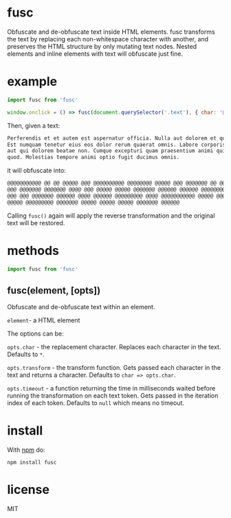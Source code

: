# fusc

Obfuscate and de-obfuscate text inside HTML elements. 
fusc transforms the text by replacing each non-whitespace character with another,
and preserves the HTML structure by only mutating text nodes. Nested elements 
and inline elements with text will obfuscate just fine.

# example

```js
import fusc from 'fusc'

window.onclick = () => fusc(document.querySelector('.text'), { char: '@' })
```

Then, given a text:

```txt
Perferendis et et autem est aspernatur officia. Nulla aut dolorem et quis corporis. 
Est numquam tenetur eius eos dolor rerum quaerat omnis. Labore corporis itaque illo 
aut qui dolorem beatae non. Cumque excepturi quam praesentium animi qui cupiditate 
quod. Molestias tempore animi optio fugit ducimus omnis.
```

it will obfuscate into:

```txt
@@@@@@@@@@@ @@ @@ @@@@@ @@@ @@@@@@@@@@ @@@@@@@@ @@@@@ @@@ @@@@@@@ @@ @@@@ @@@@@@@@@ 
@@@ @@@@@@@ @@@@@@@ @@@@ @@@ @@@@@ @@@@@ @@@@@@@ @@@@@@ @@@@@@ @@@@@@@@ @@@@@@ @@@@ 
@@@ @@@ @@@@@@@ @@@@@@ @@@@ @@@@@@ @@@@@@@@@ @@@@ @@@@@@@@@@@ @@@@@ @@@ @@@@@@@@@@ 
@@@@@ @@@@@@@@@ @@@@@@@ @@@@@ @@@@@ @@@@@ @@@@@@@ @@@@@@
```
Calling `fusc()` again will apply the reverse transformation and the original text 
will be restored.

# methods

```js
import fusc from 'fusc'
```

## fusc(element, [opts])
Obfuscate and de-obfuscate text within an element.

`element`- a HTML element

The options can be:

`opts.char` - the replacement character. Replaces each character in the text. 
Defaults to `*`.

`opts.transform` - the transform function. Gets passed each character
in the text and returns a character. Defaults to `char => opts.char`.

`opts.timeout` - a function returning the time in milliseconds 
waited before running the transformation on each text token. Gets passed in the iteration index of each token. Defaults to `null` which means no timeout.

# install

With [npm](https://npmjs.org) do:

```
npm install fusc
```

# license

MIT

